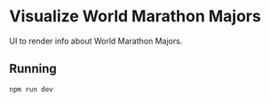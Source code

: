 # Visualize World Marathon Majors

UI to render info about World Marathon Majors.

## Running

```
npm run dev
```